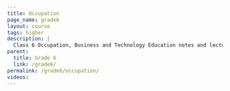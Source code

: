 ```yaml
---
title: Occupation
page_name: grade6
layout: course
tags: higher
description: |
  Class 6 Occupation, Business and Technology Education notes and lectures in Nepali
parent:
  title: Grade 6
  link: /grade6/
permalink: /grade6/occupation/
videos:
---
```

